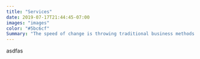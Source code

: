 ```yaml
---
title: "Services"
date: 2019-07-17T21:44:45-07:00
images: "images"
color: "#5bc6cf"
Summary: "The speed of change is throwing traditional business methods into question and disrupting the relevance of entire industries."
---
```

asdfas
